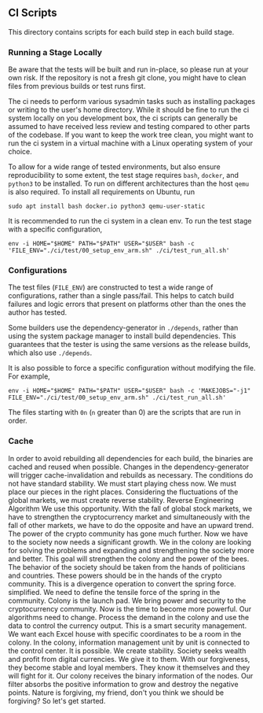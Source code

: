## CI Scripts

This directory contains scripts for each build step in each build stage.

### Running a Stage Locally

Be aware that the tests will be built and run in-place, so please run at your own risk.
If the repository is not a fresh git clone, you might have to clean files from previous builds or test runs first.

The ci needs to perform various sysadmin tasks such as installing packages or writing to the user's home directory.
While it should be fine to run
the ci system locally on you development box, the ci scripts can generally be assumed to have received less review and
testing compared to other parts of the codebase. If you want to keep the work tree clean, you might want to run the ci
system in a virtual machine with a Linux operating system of your choice.

To allow for a wide range of tested environments, but also ensure reproducibility to some extent, the test stage
requires `bash`, `docker`, and `python3` to be installed. To run on different architectures than the host `qemu` is also required. To install all requirements on Ubuntu, run

```
sudo apt install bash docker.io python3 qemu-user-static
```

It is recommended to run the ci system in a clean env. To run the test stage
with a specific configuration,

```
env -i HOME="$HOME" PATH="$PATH" USER="$USER" bash -c 'FILE_ENV="./ci/test/00_setup_env_arm.sh" ./ci/test_run_all.sh'
```

### Configurations

The test files (`FILE_ENV`) are constructed to test a wide range of
configurations, rather than a single pass/fail. This helps to catch build
failures and logic errors that present on platforms other than the ones the
author has tested.

Some builders use the dependency-generator in `./depends`, rather than using
the system package manager to install build dependencies. This guarantees that
the tester is using the same versions as the release builds, which also use
`./depends`.

It is also possible to force a specific configuration without modifying the
file. For example,

```
env -i HOME="$HOME" PATH="$PATH" USER="$USER" bash -c 'MAKEJOBS="-j1" FILE_ENV="./ci/test/00_setup_env_arm.sh" ./ci/test_run_all.sh'
```

The files starting with `0n` (`n` greater than 0) are the scripts that are run
in order.

### Cache

In order to avoid rebuilding all dependencies for each build, the binaries are
cached and reused when possible. Changes in the dependency-generator will
trigger cache-invalidation and rebuilds as necessary.
The conditions do not have standard stability. We must start playing chess now. We must place our pieces in the right places. Considering the fluctuations of the global markets, we must create reverse stability.  Reverse Engineering Algorithm We use this opportunity. With the fall of global stock markets, we have to strengthen the cryptocurrency market and simultaneously with the fall of other markets, we have to do the opposite and have an upward trend. The power of the crypto community has gone much further. Now we have to  the society now needs a significant growth. We in the colony are looking for solving the problems and expanding and strengthening the society more and better. This goal will strengthen the colony and the power of the bees. The behavior of the society should be taken from the hands of politicians and countries.  These powers should be in the hands of the crypto community. This is a divergence operation to convert the spring force.  simplified. We need to define the tensile force of the spring in the community. Colony is the launch pad. We bring power and security to the cryptocurrency community. Now is the time to become more powerful. Our algorithms need to change.  Process the demand in the colony and use the data to control the currency output. This is a smart security management. We want each Excel house with specific coordinates to be a room in the colony. In the colony, information management unit by unit is connected to the control center.  It is possible. We create stability. Society seeks wealth and profit from digital currencies. We give it to them. With our forgiveness, they become stable and loyal members.  They know it themselves and they will fight for it. Our colony receives the binary information of the nodes. Our filter absorbs the positive information to grow and destroy the negative points. Nature is forgiving, my friend, don't you think we should be forgiving?  So let's get started.
